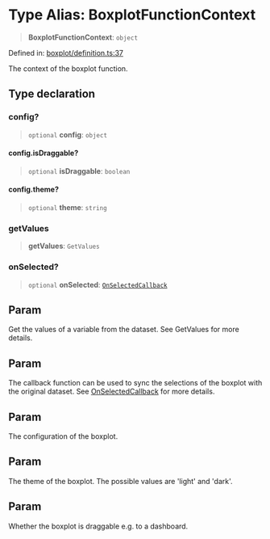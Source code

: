 # Type Alias: BoxplotFunctionContext

> **BoxplotFunctionContext**: `object`

Defined in: [boxplot/definition.ts:37](https://github.com/GeoDaCenter/openassistant/blob/f1f258826ab8e671a18170ebc60cc2939607e736/packages/echarts/src/boxplot/definition.ts#L37)

The context of the boxplot function.

## Type declaration

### config?

> `optional` **config**: `object`

#### config.isDraggable?

> `optional` **isDraggable**: `boolean`

#### config.theme?

> `optional` **theme**: `string`

### getValues

> **getValues**: `GetValues`

### onSelected?

> `optional` **onSelected**: [`OnSelectedCallback`](OnSelectedCallback.md)

## Param

Get the values of a variable from the dataset. See GetValues for more details.

## Param

The callback function can be used to sync the selections of the boxplot with the original dataset. See [OnSelectedCallback](OnSelectedCallback.md) for more details.

## Param

The configuration of the boxplot.

## Param

The theme of the boxplot. The possible values are 'light' and 'dark'.

## Param

Whether the boxplot is draggable e.g. to a dashboard.
